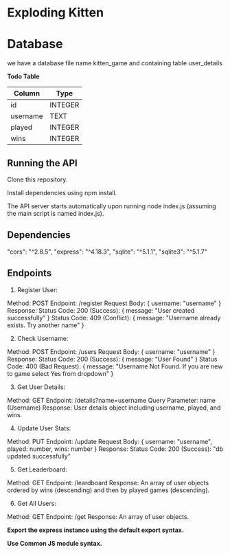 # Exploding Kitten

# Database

we have a database file name kitten_game and containing table user_details

**Todo Table**

| Column   | Type    |
| -------- | ------- |
| id       | INTEGER |
| username | TEXT    |
| played   | INTEGER |
| wins     | INTEGER |

## Running the API

Clone this repository.

Install dependencies using npm install.

The API server starts automatically upon running node index.js (assuming the main script is named index.js).

## Dependencies

"cors": "^2.8.5",
"express": "^4.18.3",
"sqlite": "^5.1.1",
"sqlite3": "^5.1.7"

## Endpoints

1. Register User:

Method: POST
Endpoint: /register
Request Body: { username: "username" }
Response:
Status Code: 200 (Success): { message: "User created successfully" }
Status Code: 409 (Conflict): { message: "Username already exists. Try another name" }

2. Check Username:

Method: POST
Endpoint: /users
Request Body: { username: "username" }
Response:
Status Code: 200 (Success): { message: "User Found" }
Status Code: 400 (Bad Request): { message: "Username Not Found. If you are new to game select Yes from dropdown" }

3. Get User Details:

Method: GET
Endpoint: /details?name=username
Query Parameter: name (Username)
Response: User details object including username, played, and wins.

4. Update User Stats:

Method: PUT
Endpoint: /update
Request Body: { username: "username", played: number, wins: number }
Response:
Status Code: 200 (Success): "db updated successfully"

5. Get Leaderboard:

Method: GET
Endpoint: /leardboard
Response: An array of user objects ordered by wins (descending) and then by played games (descending).

6. Get All Users:

Method: GET
Endpoint: /get
Response: An array of user objects.

**Export the express instance using the default export syntax.**

**Use Common JS module syntax.**
